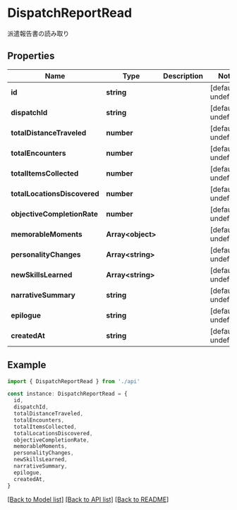 # DispatchReportRead

派遣報告書の読み取り

## Properties

| Name                         | Type                    | Description | Notes                  |
| ---------------------------- | ----------------------- | ----------- | ---------------------- |
| **id**                       | **string**              |             | [default to undefined] |
| **dispatchId**               | **string**              |             | [default to undefined] |
| **totalDistanceTraveled**    | **number**              |             | [default to undefined] |
| **totalEncounters**          | **number**              |             | [default to undefined] |
| **totalItemsCollected**      | **number**              |             | [default to undefined] |
| **totalLocationsDiscovered** | **number**              |             | [default to undefined] |
| **objectiveCompletionRate**  | **number**              |             | [default to undefined] |
| **memorableMoments**         | **Array&lt;object&gt;** |             | [default to undefined] |
| **personalityChanges**       | **Array&lt;string&gt;** |             | [default to undefined] |
| **newSkillsLearned**         | **Array&lt;string&gt;** |             | [default to undefined] |
| **narrativeSummary**         | **string**              |             | [default to undefined] |
| **epilogue**                 | **string**              |             | [default to undefined] |
| **createdAt**                | **string**              |             | [default to undefined] |

## Example

```typescript
import { DispatchReportRead } from './api'

const instance: DispatchReportRead = {
  id,
  dispatchId,
  totalDistanceTraveled,
  totalEncounters,
  totalItemsCollected,
  totalLocationsDiscovered,
  objectiveCompletionRate,
  memorableMoments,
  personalityChanges,
  newSkillsLearned,
  narrativeSummary,
  epilogue,
  createdAt,
}
```

[[Back to Model list]](../README.md#documentation-for-models) [[Back to API list]](../README.md#documentation-for-api-endpoints) [[Back to README]](../README.md)
